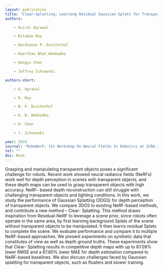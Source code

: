 ```yaml
---
layout: publication
title: "Clear-Splatting: Learning Residual Gaussian Splats for Transparent Object Manipulation"
authors:

    - Aviral Agrawal

    - Ritaban Roy

    - Bardienus P. Duisterhof

    - Keerthan Bhat Hekkadka

    - Hongyi Chen

    - Jeffrey Ichnowski

authors-short:

    - A. Agrawal

    - R. Roy

    - B. P. Duisterhof

    - K. B. Hekkadka

    - H. Chen

    - J. Ichnowski

year: 2024
journal: "RoboNerF: 1st Workshop On Neural Fields In Robotics at ICRA 2024"
ref: ""
doi: None
---
```


Grasping and manipulating transparent objects poses a significant challenge for robots. Recent work showed neural radiance fields (NeRFs) work well for depth perception in scenes with transparent objects, and these depth maps can be used to grasp transparent objects with high accuracy. NeRF- based depth reconstruction can still struggle with challenging transparent objects and lighting conditions. In this work, we study the performance of Gaussian Splatting (3DGS) for depth perception of transparent objects. We compare 3DGS to existing NeRF-based methods, and contribute a new method – Clear- Splatting. This method draws inspiration from Residual-NeRF to leverage a scene prior, since robots often operate in the same area, by first learning background Splats of the scene without transparent objects to be manipulated. It then learns residual Splats to complete the scene. We evaluate performance and compare it to multiple NeRF-based approaches. We present experiments on synthetic data that constitutes of view as well as depth ground truths. These experiments show that Clear- Splatting results in competitive depth maps with up to 67.09% lower RMSE and a 87.80% lower MAE for depth estimation compared to NeRF-based baselines. We also discuss challenges faced by Gaussian splatting for transparent objects, such as floaters and slower training.
    